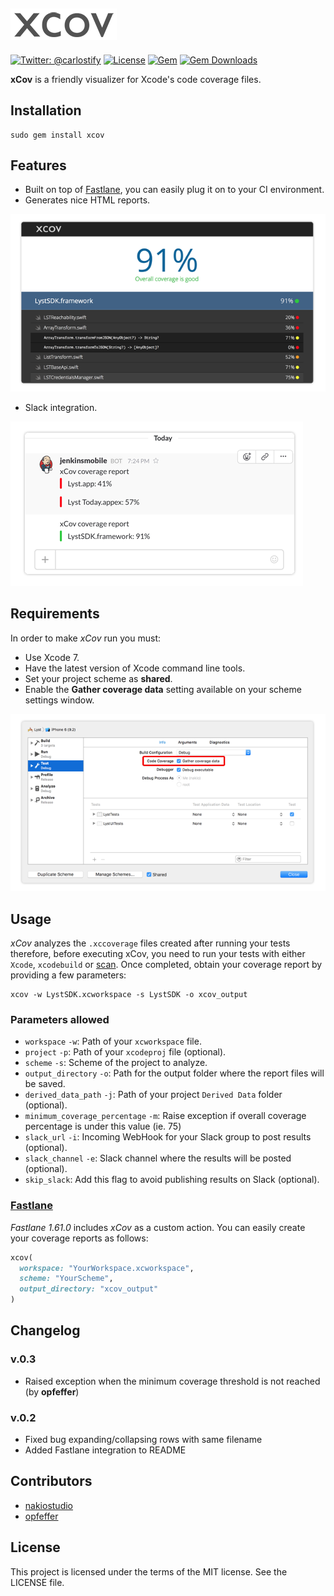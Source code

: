 ![/assets_readme/gather_coverage.png](/assets_readme/logo.png)
-------
[![Twitter: @carlostify](https://img.shields.io/badge/contact-@carlostify-blue.svg?style=flat)](https://twitter.com/carlostify)
[![License](https://img.shields.io/badge/license-MIT-green.svg?style=flat)](https://github.com/nakiostudio/xcov/blob/master/LICENSE)
[![Gem](https://img.shields.io/gem/v/xcov.svg?style=flat)](http://rubygems.org/gems/xcov)
[![Gem Downloads](https://img.shields.io/gem/dt/xcov.svg?style=flat)](http://rubygems.org/gems/xcov)

**xCov** is a friendly visualizer for Xcode's code coverage files.

## Installation
```
sudo gem install xcov
```

## Features
* Built on top of [Fastlane](https://fastlane.tools), you can easily plug it on to your CI environment.
* Generates nice HTML reports.

![/assets_readme/report.png](/assets_readme/report.png)

* Slack integration.

![/assets_readme/slack_integration.png](/assets_readme/slack_integration.png)

## Requirements
In order to make *xCov* run you must:
* Use Xcode 7.
* Have the latest version of Xcode command line tools.
* Set your project scheme as **shared**.
* Enable the **Gather coverage data** setting available on your scheme settings window.

![/assets_readme/gather_coverage.png](/assets_readme/gather_coverage.png)

## Usage
*xCov* analyzes the `.xccoverage` files created after running your tests therefore, before executing xCov, you need to run your tests with either `Xcode`, `xcodebuild` or [scan](https://github.com/fastlane/scan). Once completed, obtain your coverage report by providing a few parameters:
```
xcov -w LystSDK.xcworkspace -s LystSDK -o xcov_output
```

### Parameters allowed
* `workspace` `-w`: Path of your `xcworkspace` file.
* `project` `-p`: Path of your `xcodeproj` file (optional).
* `scheme` `-s`: Scheme of the project to analyze.
* `output_directory` `-o`: Path for the output folder where the report files will be saved.
* `derived_data_path` `-j`: Path of your project `Derived Data` folder (optional).
* `minimum_coverage_percentage` `-m`: Raise exception if overall coverage percentage is under this value (ie. 75)
* `slack_url` `-i`: Incoming WebHook for your Slack group to post results (optional).
* `slack_channel` `-e`: Slack channel where the results will be posted (optional).
* `skip_slack`: Add this flag to avoid publishing results on Slack (optional).

### [Fastlane](https://github.com/fastlane/fastlane/blob/master/docs/Actions.md)
*Fastlane 1.61.0* includes *xCov* as a custom action. You can easily create your coverage reports as follows:
```ruby
xcov(
  workspace: "YourWorkspace.xcworkspace",
  scheme: "YourScheme",
  output_directory: "xcov_output"
)  
```

## Changelog

### v.0.3
* Raised exception when the minimum coverage threshold is not reached (by **opfeffer**)

### v.0.2
* Fixed bug expanding/collapsing rows with same filename
* Added Fastlane integration to README

## Contributors

* [nakiostudio](https://github.com/nakiostudio)
* [opfeffer](https://github.com/opfeffer)

## License
This project is licensed under the terms of the MIT license. See the LICENSE file.
